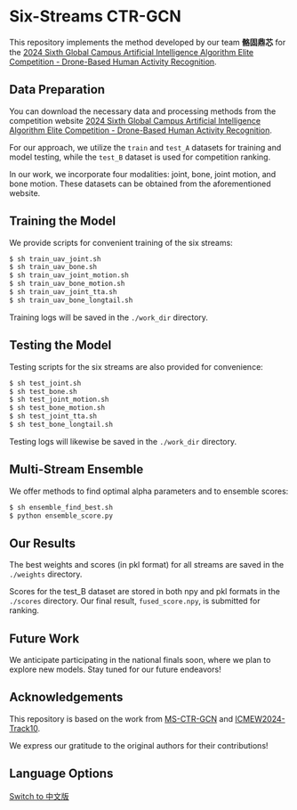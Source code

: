 # Six-Streams CTR-GCN

This repository implements the method developed by our team **骼固鼎芯** for the [2024 Sixth Global Campus Artificial Intelligence Algorithm Elite Competition - Drone-Based Human Activity Recognition](https://www.saikr.com/vse/50186).

## Data Preparation

You can download the necessary data and processing methods from the competition website [2024 Sixth Global Campus Artificial Intelligence Algorithm Elite Competition - Drone-Based Human Activity Recognition](https://www.saikr.com/vse/50186).

For our approach, we utilize the `train` and `test_A` datasets for training and model testing, while the `test_B` dataset is used for competition ranking.

In our work, we incorporate four modalities: joint, bone, joint motion, and bone motion. These datasets can be obtained from the aforementioned website.

## Training the Model

We provide scripts for convenient training of the six streams:

```bash
$ sh train_uav_joint.sh
$ sh train_uav_bone.sh
$ sh train_uav_joint_motion.sh
$ sh train_uav_bone_motion.sh
$ sh train_uav_joint_tta.sh
$ sh train_uav_bone_longtail.sh
```

Training logs will be saved in the `./work_dir` directory.

## Testing the Model

Testing scripts for the six streams are also provided for convenience:

```bash
$ sh test_joint.sh
$ sh test_bone.sh
$ sh test_joint_motion.sh
$ sh test_bone_motion.sh
$ sh test_joint_tta.sh
$ sh test_bone_longtail.sh
```

Testing logs will likewise be saved in the `./work_dir` directory.

## Multi-Stream Ensemble

We offer methods to find optimal alpha parameters and to ensemble scores:

```bash
$ sh ensemble_find_best.sh 
$ python ensemble_score.py
```

## Our Results

The best weights and scores (in pkl format) for all streams are saved in the `./weights` directory. 

Scores for the test_B dataset are stored in both npy and pkl formats in the `./scores` directory. Our final result, `fused_score.npy`, is submitted for ranking.

## Future Work

We anticipate participating in the national finals soon, where we plan to explore new models. Stay tuned for our future endeavors!

## Acknowledgements

This repository is based on the work from [MS-CTR-GCN](https://github.com/CarefreeSun/MS-CTR-GCN) and [ICMEW2024-Track10](https://github.com/liujf69/ICMEW2024-Track10). 

We express our gratitude to the original authors for their contributions!

## Language Options

[Switch to 中文版](README.cn.md)
